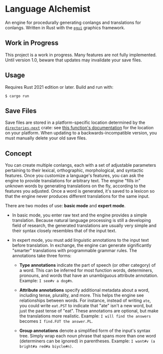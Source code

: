 # Language Alchemist
An engine for procedurally generating conlangs and translations for conlangs. Written in Rust with the [`egui`](https://github.com/emilk/egui) graphics framework.

## Work in Progress
This project is a work in progress. Many features are not fully implemented. Until version 1.0, beware that updates may invalidate your save files.

## Usage
Requires Rust 2021 edition or later. Build and run with:
```
$ cargo run
```

## Save Files
Save files are stored in a platform-specific location determined by the [`directories-next`](https://crates.io/crates/directories-next) crate: see [this function's documentation](https://docs.rs/directories-next/2.0.0/directories_next/struct.ProjectDirs.html#method.data_dir) for the location on your platform. When updating to a backwards-incompatible version, you must manually delete your old save files.

## Concept
You can create multiple conlangs, each with a set of adjustable parameters pertaining to their lexical, orthographic, morphological, and syntactic features. Once you customize a language's features, you can ask the engine to provide translations for arbitrary text. The engine "fills in" unknown words by generating translations on the fly, according to the features you adjusted. Once a word is generated, it's saved to a lexicon so that the engine never produces different translations for the same input.

There are two modes of use: **basic mode** and **expert mode**.

* In basic mode, you enter raw text and the engine provides a simple translation. Because natural language processing is still a developing field of research, the generated translations are usually very simple and their syntax closely resembles that of the input text.

* In expert mode, you must add linguistic annotations to the input text before translation. In exchange, the engine can generate significantly "smarter" translations with programmable grammar rules. The annotations take three forms:

  * **Type annotations** indicate the part of speech (or other category) of a word. This can be inferred for most function words, determiners, pronouns, and words that have an unambiguous attribute annotation. Example: `I see#v a dog#n`.
  
  * **Attribute annotations** specify additional metadata about a word, including tense, plurality, and more. This helps the engine see relationships between words. For instance, instead of writing `ate`, you could write `eat.PST` to indicate that "ate" isn't a new word, but just the past tense of "eat". These annotations are optional, but make the translations more realistic. Example: `I will find the answers` becomes `I find.FUT the answer.PL`.

  * **Group annotations** denote a simplified form of the input's syntax tree. Simply wrap each noun phrase that spans more than one word (determiners can be ignored) in parentheses. Example: `I want#v (a bright#a red#a biycle#n)`.